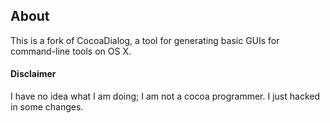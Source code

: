## About ##

This is a fork of CocoaDialog, a tool for generating basic GUIs for command-line tools on OS X.

#### Disclaimer ####

I have no idea what I am doing; I am not a cocoa programmer. I just hacked in some changes.
